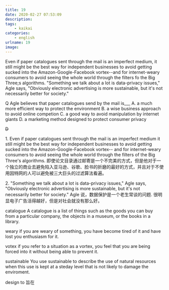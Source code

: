 ```yaml
---
title: 19
date: 2020-02-27 07:53:09
description:
tags:
	- kaikai
categories:
	- english
urlname: 19
image:
---
```

Even if paper catalogues sent through the mail is an imperfect medium, it still might be the best way for independent businesses to avoid getting sucked into the Amazon-Google-Facebook vortex--and for internet-weary consumers to avoid seeing the whole world through the filters fo the Big Three;s algorithms. "Something we talk about a lot is data-privacy issues," Agle says, "Obviously electronic advertising is more sustainable, but it's not necessarily better for society."

<span id="inline-blue">Q</span>
Agle believes that paper catalogues send by the mail is___
A. a much more efficient way to protect the environment
B. a wise business approach to avoid online competion
C. a good way to avoid manipulation by internet giants
D. a marketing method designed to protect consumer privacy


<!--more-->
~~D~~

<span id="inline-toc">1.</span>
Even if <span id="inline-yellow">paper catalogues </span> sent through the mail <span id="inline-yellow">is an imperfect medium</span> <span id="inline-yellow">it still might be the best way </span> for independent businesses to avoid getting sucked into the Amazon-Google-Facebook vortex-- and for internet-weary consumers to avoid seeing the whole world through the filters of the Big Three's algorithms.
即使论文目录通过邮寄是一个不完美的方式，但是他对于一个独立的商业去避免陷入亚马逊、谷歌、脸书的折磨的最好的方式，并且对于不使用因特网的人可以避免被三大巨头的过滤算法看遍。


<span id="inline-toc">2.</span> 
"Something we talk about a lot is data-privacy issues," Agle says, "Obviously electronic advertising is more sustainable, but it's not necessarily better for society."
Agle 说，数据保护是一个老生常谈的问题. 很明显电子广告活得越好，但是对社会就没有那么好。


<span id="inline-green">catalogue</span>
A catalogue is a list of things such as the goods you can buy from a particular company, the objects in a museum, or the books in a library.

<span id="inline-green">weary</span>
if you are weary of something, you have become tired of it and have lost you enthusiasm for it.

<span id="inline-green">votex</span>
if you refer to a situation as a vortex, you feel that you are being forced into it without being able to prevent it.

<span id="inline-green">sustainable</span>
You use sustainable to describe the use of natural resources when this use is kept at a steday level that is not likely to damage the enviroment.

<span id="inline-green">design to </span> 旨在
